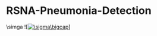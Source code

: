 # RSNA-Pneumonia-Detection

\simga
![<a href="https://www.codecogs.com/eqnedit.php?latex=\sigma\bigcap" target="_blank"><img src="https://latex.codecogs.com/svg.latex?\sigma\bigcap" title="\sigma\bigcap" /></a>]
